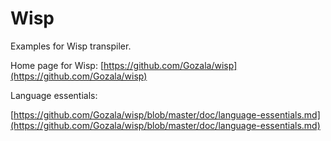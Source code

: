 # Wisp

Examples for Wisp transpiler.

Home page for Wisp:
[https://github.com/Gozala/wisp](https://github.com/Gozala/wisp)

Language essentials:

[https://github.com/Gozala/wisp/blob/master/doc/language-essentials.md](https://github.com/Gozala/wisp/blob/master/doc/language-essentials.md)
